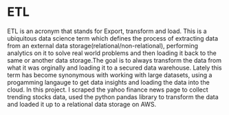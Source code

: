 # ETL
ETL is an acronym that stands for Export, transform and load. This is a ubiquitous data science term which defines the process of extracting data from an external data storage(relational/non-relational), performing analytics on it to solve real world problems and then loading it back to the same or another data storage.The goal is to always transform the data from what it was orginally and loading it to a secured data warehouse. Lately this term has become synonymous with working with large datasets, using a progamming langauge to get data insights and loading the data into the cloud. 
In this project. I scraped the yahoo finance news page to collect trending stocks data, used the python pandas library to transform the data and loaded it up to a relational data storage on AWS.
